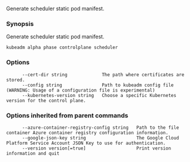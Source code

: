 
Generate scheduler static pod manifest.

### Synopsis


Generate scheduler static pod manifest.

```
kubeadm alpha phase controlplane scheduler
```

### Options

```
      --cert-dir string             The path where certificates are stored.
      --config string               Path to kubeadm config file (WARNING: Usage of a configuration file is experimental)
      --kubernetes-version string   Choose a specific Kubernetes version for the control plane.
```

### Options inherited from parent commands

```
      --azure-container-registry-config string   Path to the file container Azure container registry configuration information.
      --google-json-key string                   The Google Cloud Platform Service Account JSON Key to use for authentication.
      --version version[=true]                   Print version information and quit
```
